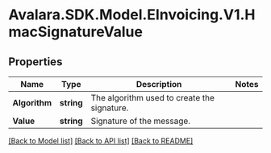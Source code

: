 # Avalara.SDK.Model.EInvoicing.V1.HmacSignatureValue

## Properties

Name | Type | Description | Notes
------------ | ------------- | ------------- | -------------
**Algorithm** | **string** | The algorithm used to create the signature. | 
**Value** | **string** | Signature of the message. | 

[[Back to Model list]](../../../README.md#documentation-for-models) [[Back to API list]](../../../README.md#documentation-for-api-endpoints) [[Back to README]](../../../README.md)

